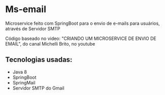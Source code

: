# Ms-email
Microservice feito com SpringBoot para o envio de e-mails para usuários, através de Servidor SMTP<br>

Código baseado no video: "CRIANDO UM MICROSERVICE DE ENVIO DE EMAIL", do canal Michelli Brito, no youtube

<h2> Tecnologias usadas:</h2>
<ul>
<li>Java 8</li>
<li>SpringBoot</li>
<li>SpringMail</li>
 <li>Servidor SMTP do Gmail</li>
</ul>

